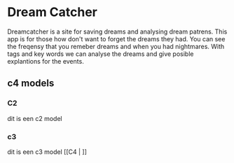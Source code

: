 # Dream Catcher
Dreamcatcher is a site for saving dreams and analysing dream patrens.
This app is for those how don't want to forget the dreams they had. You can see the freqensy that you remeber dreams and when you had nightmares.  With tags and key words we can analyse the dreams and give posible explantions for the events.

## c4 models
### C2
dit is een c2 model

### c3
dit is een c3 model
[[C4 | ]]


